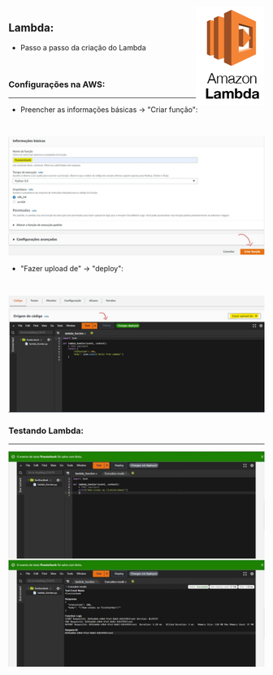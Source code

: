 <img align="right" src="https://github.com/Feruaro/Five-Stars-Bank/blob/main/Imagens/Lambda/foto.png"/>

## Lambda:

* Passo a passo da criação do Lambda

  ​

### Configurações na AWS:

-----------

* Preencher as informações básicas -> "Criar função":

  ​

<img src="https://github.com/Feruaro/Five-Stars-Bank/blob/main/Imagens/Lambda/1.jpg"/>

* "Fazer upload de" -> "deploy":

  ​

<img src="https://github.com/Feruaro/Five-Stars-Bank/blob/main/Imagens/Lambda/2.jpg"/>

### Testando Lambda:

----

<img src="https://github.com/Feruaro/Five-Stars-Bank/blob/main/Imagens/Lambda/3.jpg"/>

<img src="https://github.com/Feruaro/Five-Stars-Bank/blob/main/Imagens/Lambda/4.jpg"/>